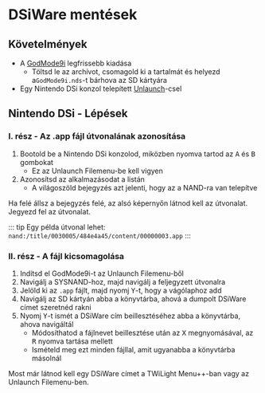 # DSiWare mentések

## Követelmények
- A [GodMode9i](https://github.com/RocketRobz/godmode9i/releases) legfrissebb kiadása
   - Töltsd le az archívot, csomagold ki a tartalmát és helyezd a`GodMode9i.nds`-t bárhova az SD kártyára
- Egy Nintendo DSi konzol telepített [Unlaunch](/unlaunch)-csel

## Nintendo DSi - Lépések

### I. rész - Az .app fájl útvonalának azonosítása
1. Bootold be a Nintendo DSi konzolod, miközben nyomva tartod az <kbd class="face">A</kbd> és <kbd class="face">B</kbd> gombokat
   - Ez az Unlaunch Filemenu-be kell vigyen
1. Azonosítsd az alkalmazásodat a listán
   - A világoszöld bejegyzés azt jelenti, hogy az a NAND-ra van telepítve

Ha felé állsz a bejegyzés felé, az alsó képernyőn látnod kell az útvonalat. Jegyezd fel az útvonalat.

::: tip
Egy példa útvonal lehet: `nand:/title/0030005/484e4a45/content/00000003.app`
:::

### II. rész - A fájl kicsomagolása
1. Indítsd el GodMode9i-t az Unlaunch Filemenu-ből
1. Navigálj a SYSNAND-hoz, majd navigálj a feljegyzett útvonalra
1. Jelöld ki az `.app` fájlt, majd nyomj <kbd class="face">Y</kbd>-t, hogy a vágólaphoz add
1. Navigálj az SD kártyán abba a könyvtárba, ahová a dumpolt DSiWare címet szeretnéd rakni
1. Nyomj <kbd class="face">Y</kbd>-t ismét a DSiWare cím beillesztéséhez abba a könyvtárba, ahova navigáltál
   - Módosíthatod a fájlnevet beillesztése után az <kbd class="face">X</kbd> megnyomásával, az <kbd class="R">R</kbd> nyomva tartása mellett
   - Ismételd meg ezt minden fájllal, amit ugyanabba a könyvtárba másolnál

Most már látnod kell egy DSiWare címet a TWiLight Menu++-ban vagy az Unlaunch Filemenu-ben.
